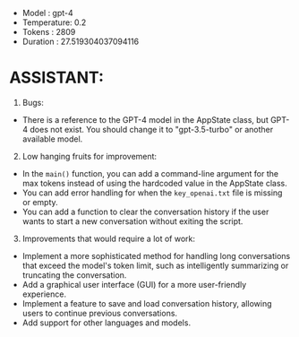 - Model      : gpt-4
- Temperature: 0.2
- Tokens     : 2809
- Duration   : 27.519304037094116


# ASSISTANT:
1. Bugs:
- There is a reference to the GPT-4 model in the AppState class, but GPT-4 does not exist. You should change it to "gpt-3.5-turbo" or another available model.

2. Low hanging fruits for improvement:
- In the `main()` function, you can add a command-line argument for the max tokens instead of using the hardcoded value in the AppState class.
- You can add error handling for when the `key_openai.txt` file is missing or empty.
- You can add a function to clear the conversation history if the user wants to start a new conversation without exiting the script.

3. Improvements that would require a lot of work:
- Implement a more sophisticated method for handling long conversations that exceed the model's token limit, such as intelligently summarizing or truncating the conversation.
- Add a graphical user interface (GUI) for a more user-friendly experience.
- Implement a feature to save and load conversation history, allowing users to continue previous conversations.
- Add support for other languages and models.

